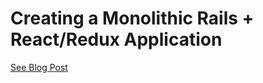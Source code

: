 # Creating a Monolithic Rails + React/Redux Application
[See Blog Post](http://www.delight.consulting/blog/monolithic-rails-react-redux-application/)
